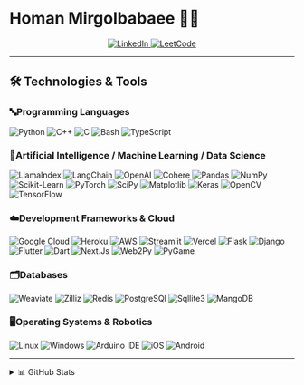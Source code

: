 # Homan Mirgolbabaee 👨‍💻

<p align="center">
  <a href="https://www.linkedin.com/in/homan-mirgolbabaee" target="_blank">
    <img src="https://img.shields.io/badge/LinkedIn-blue?style=flat-square&logo=linkedin" alt="LinkedIn">
  </a>
  <a href="https://leetcode.com/Homan_Mirgolbabaee" target="_blank">
    <img src="https://img.shields.io/badge/LeetCode-blue?style=flat-square&logo=LeetCode" alt="LeetCode">
  </a>
</p>

---

## 🛠️ Technologies & Tools

### **🔤Programming Languages**

![Python](https://img.shields.io/badge/python-3776AB?style=flat-square&logo=python&logoColor=white)
![C++](https://img.shields.io/badge/c++-00599C?style=flat-square&logo=cplusplus&logoColor=white)
![C](https://img.shields.io/badge/c-A8B9CC?style=flat-square&logo=c&logoColor=white)
![Bash](https://img.shields.io/badge/bash-4EAA25?style=flat-square&logo=gnu-bash&logoColor=white)
![TypeScript](https://img.shields.io/badge/TypeScript-007ACC?style=flat-square&logo=typescript&logoColor=white)

### **🤖Artificial Intelligence / Machine Learning / Data Science**

![LlamaIndex](https://img.shields.io/badge/🦜langchain-0B293F?style=flat-square&logo=llamaindex&logoColor=white)
![LangChain](https://img.shields.io/badge/🦙llamaindex-090D38?style=flat-square&logo=llamaindex&logoColor=white)
![OpenAI](https://img.shields.io/badge/OpenAI-090D38?style=flat-square&logo=quasar&logoColor=white)
![Cohere](https://img.shields.io/badge/Cohere-F9CB9C?style=flat-square&logo=React_Query&logoColor=white)
![Pandas](https://img.shields.io/badge/pandas-150458?style=flat-square&logo=pandas&logoColor=white)
![NumPy](https://img.shields.io/badge/numpy-013243?style=flat-square&logo=numpy&logoColor=white)
![Scikit-Learn](https://img.shields.io/badge/scikit--learn-F7931E?style=flat-square&logo=scikit-learn&logoColor=white)
![PyTorch](https://img.shields.io/badge/PyTorch-EE4C2C?style=flat-square&logo=PyTorch&logoColor=white)
![SciPy](https://img.shields.io/badge/SciPy-8CAAE6?style=flat-square&logo=scipy&logoColor=white)
![Matplotlib](https://img.shields.io/badge/Matplotlib-1967AA?style=flat-square&logo=matplotlib&logoColor=white)
![Keras](https://img.shields.io/badge/Keras-FF0000?style=flat-square&logo=keras&logoColor=white)
![OpenCV](https://img.shields.io/badge/OpenCV-27338e?style=flat-square&logo=OpenCV&logoColor=white)
![TensorFlow](https://img.shields.io/badge/TensorFlow-FF6F00?style=flat-square&logo=TensorFlow&logoColor=white)
### **☁️Development Frameworks & Cloud**
![Google Cloud](https://img.shields.io/badge/Google_Cloud-4285F4?style=flat-square&logo=google-cloud&logoColor=white)
![Heroku](https://img.shields.io/badge/Heroku-430098?style=flat-square&logo=heroku&logoColor=white)
![AWS](https://img.shields.io/badge/Amazon_AWS-FF9900?style=flat-square&logo=amazonaws&logoColor=white)
![Streamlit](https://img.shields.io/badge/streamlit-FF4B4B?style=flat-square&logo=Streamlit&logoColor=white)
![Vercel](https://img.shields.io/badge/Vercel-000000?style=flat-square&logo=vercel&logoColor=white)
![Flask](https://img.shields.io/badge/Flask-000000?style=flat-square&logo=flask&logoColor=white)
![Django](https://img.shields.io/badge/django-092E20?style=flat-square&logo=django&logoColor=white)
![Flutter](https://img.shields.io/badge/flutter-02569B?style=flat-square&logo=flutter&logoColor=white)
![Dart](https://img.shields.io/badge/dart-0175C2?style=flat-square&logo=dart&logoColor=white)
![Next.Js](https://img.shields.io/badge/Next%20JS-000000?style=flat-square&logo=nextdotjs&logoColor=white)
![Web2Py](https://img.shields.io/badge/web2py-000000?style=flat-square&logo=web2py&logoColor=white)
![PyGame](https://img.shields.io/badge/pygame-000000?style=flat-square&logo=pygame&logoColor=white)

### **🗂️Databases**
![Weaviate](https://img.shields.io/badge/Weaviate-7AD253?style=flat-square&logo=supabase&logoColor=white)
![Zilliz](https://img.shields.io/badge/Zilliz-380953?style=flat-square&logo=progate&logoColor=white)
![Redis](https://img.shields.io/badge/Redis-%23DD0031.svg?&style=flat-square&logo=redis&logoColor=white)
![PostgreSQl](https://img.shields.io/badge/PostgreSQL-316192?style=flat-square&logo=postgresql&logoColor=white)
![Sqllite3](https://img.shields.io/badge/SQLite-07405E??style=flat-square&logo=sqlite&logoColor=white)
![MangoDB](https://img.shields.io/badge/MongoDB-4EA94B??style=flat-square&logo=mongodb&logoColor=white)
### **🖥️Operating Systems & Robotics**

![Linux](https://img.shields.io/badge/linux-FCC624?style=flat-square&logo=Linux&logoColor=white)
![Windows](https://img.shields.io/badge/Windows-0078D6?style=flat-square&logo=Windows&logoColor=white)
![Arduino IDE](https://img.shields.io/badge/Arduino-00979D?style=flat-square&logo=Arduino&logoColor=white)
![iOS](https://img.shields.io/badge/ios-000000?style=flat-square&logo=ios&logoColor=white)
![Android](https://img.shields.io/badge/android-3DDC84?style=flat-square&logo=android&logoColor=white)

---

<details>
  <summary>📊 GitHub Stats</summary>
  <p align="center">
    <a href="https://github.com/homanmirgolbabaee">
      <img src="http://github-profile-summary-cards.vercel.app/api/cards/profile-details?username=homanmirgolbabaee&theme=transparent" alt="GitHub Stats"/>
    </a>
    <img src="https://github-readme-streak-stats.herokuapp.com/?user=homanmirgolbabaee&theme=dracula&hide_border=false"/>
    <a href="https://github.com/homanmirgolbabaee">
      <img src="https://github-readme-stats.vercel.app/api/top-langs/?username=homanmirgolbabaee&langs_count=5&theme=radical" alt="Most Used Languages"/>
    </a>
    <a href="https://github.com/homanmirgolbabaee">
      <img src="https://github-readme-stats.vercel.app/api?username=homanmirgolbabaee&show_icons=true&theme=radical" alt="GitHub Stats"/>
    </a>
  </p>
</details>

